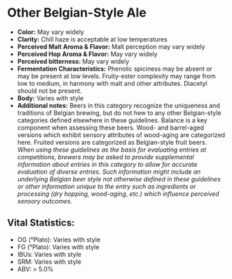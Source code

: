 # Other Belgian-Style Ale

- **Color:** May vary widely
- **Clarity:** Chill haze is acceptable at low temperatures
- **Perceived Malt Aroma & Flavor:** Malt perception may vary widely
- **Perceived Hop Aroma & Flavor:** May vary widely
- **Perceived bitterness:** May vary widely
- **Fermentation Characteristics:** Phenolic spiciness may be absent or may be present at low levels. Fruity-ester complexity may range from low to medium, in harmony with malt and other attributes. Diacetyl should not be present.
- **Body:** Varies with style
- **Additional notes:** Beers in this category recognize the uniqueness and traditions of Belgian brewing, but do not hew to any other Belgian-style categories defined elsewhere in these guidelines. Balance is a key component when assessing these beers. Wood- and barrel-aged versions which exhibit sensory attributes of wood-aging are categorized here. Fruited versions are categorized as Belgian-style fruit beers. <br/>
_When using these guidelines as the basis for evaluating entries at competitions, brewers may be asked to provide supplemental information about entries in this category to allow for accurate evaluation of diverse entries. Such information might include an underlying Belgian beer style not otherwise defined in these guidelines or other information unique to the entry such as ingredients or processing (dry hopping, wood-aging, etc.) which influence perceived sensory outcomes._

## Vital Statistics:

- OG (°Plato): Varies with style
- FG (°Plato): Varies with style
- IBUs: Varies with style
- SRM: Varies with style
- ABV: > 5.0%
